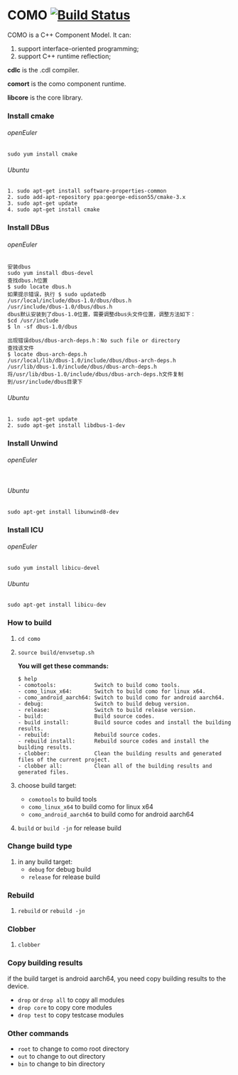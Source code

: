 # COMO [![Build Status](https://travis-ci.org/jingcao80/ccm.svg?branch=master)](https://travis-ci.org/jingcao80/ccm)

COMO is a C++ Component Model. It can:
1. support interface-oriented programming;
2. support C++ runtime reflection;

**cdlc** is the .cdl compiler.

**comort** is the como component runtime.

**libcore** is the core library.

### Install cmake
###### openEuler
```shell
sudo yum install cmake
```
###### Ubuntu
```shell
1. sudo apt-get install software-properties-common
2. sudo add-apt-repository ppa:george-edison55/cmake-3.x
3. sudo apt-get update
4. sudo apt-get install cmake
```

### Install DBus
###### openEuler
```shell
安装dbus
sudo yum install dbus-devel
查找dbus.h位置
$ sudo locate dbus.h
如果提示错误，执行 $ sudo updatedb
/usr/local/include/dbus-1.0/dbus/dbus.h
/usr/include/dbus-1.0/dbus/dbus.h
dbus默认安装到了dbus-1.0位置，需要调整dbus头文件位置，调整方法如下：
$cd /usr/include
$ ln -sf dbus-1.0/dbus

出现错误dbus/dbus-arch-deps.h：No such file or directory
查找该文件
$ locate dbus-arch-deps.h
/usr/local/lib/dbus-1.0/include/dbus/dbus-arch-deps.h
/usr/lib/dbus-1.0/include/dbus/dbus-arch-deps.h
将/usr/lib/dbus-1.0/include/dbus/dbus-arch-deps.h文件复制到/usr/include/dbus目录下
```
###### Ubuntu
```shell
1. sudo apt-get update
2. sudo apt-get install libdbus-1-dev
```

### Install Unwind
###### openEuler
```shell

```
###### Ubuntu
```shell
sudo apt-get install libunwind8-dev
```

### Install ICU
###### openEuler
```shell
sudo yum install libicu-devel
```
###### Ubuntu
```shell
sudo apt-get install libicu-dev
```

### How to build
1. <code>cd como</code>

2. <code>source build/envsetup.sh</code>

   **You will get these commands:**

   ```shell
   $ help
   - comotools:            Switch to build como tools.
   - como_linux_x64:       Switch to build como for linux x64.
   - como_android_aarch64: Switch to build como for android aarch64.
   - debug:                Switch to build debug version.
   - release:              Switch to build release version.
   - build:                Build source codes.
   - build install:        Build source codes and install the building results.
   - rebuild:              Rebuild source codes.
   - rebuild install:      Rebuild source codes and install the building results.
   - clobber:              Clean the building results and generated files of the current project.
   - clobber all:          Clean all of the building results and generated files.
   ```

3. choose build target:
   + <code>comotools</code> to build tools
   + <code>como_linux_x64</code> to build como for linux x64
   + <code>como_android_aarch64</code> to build como for android aarch64

4. <code>build</code> or <code>build -j*n*</code> for release build

### Change build type
1. in any build target:
   + <code>debug</code> for debug build
   + <code>release</code> for release build

### Rebuild
1. <code>rebuild</code> or <code>rebuild -j*n*</code>

### Clobber
1. <code>clobber</code>

### Copy building results
if the build target is android aarch64, you need copy building results to the device.
+ <code>drop</code> or <code>drop all</code> to copy all modules
+ <code>drop core</code> to copy core modules
+ <code>drop test</code> to copy testcase modules

### Other commands
+ <code>root</code> to change to como root directory
+ <code>out</code> to change to out directory
+ <code>bin</code> to change to bin directory
